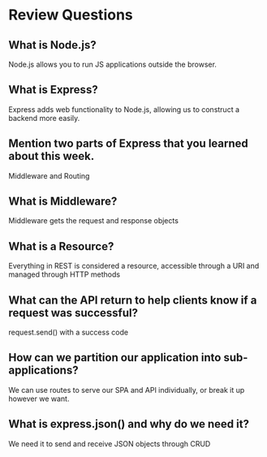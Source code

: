 # Review Questions

## What is Node.js?
Node.js allows you to run JS applications outside the browser.

## What is Express?
Express adds web functionality to Node.js, allowing us to construct a backend more easily.

## Mention two parts of Express that you learned about this week.
Middleware and Routing

## What is Middleware?
Middleware gets the request and response objects

## What is a Resource?
Everything in REST is considered a resource, accessible through a URI and managed through HTTP methods

## What can the API return to help clients know if a request was successful?
request.send() with a success code

## How can we partition our application into sub-applications?
We can use routes to serve our SPA and API individually, or break it up however we want.

## What is express.json() and why do we need it?
We need it to send and receive JSON objects through CRUD
